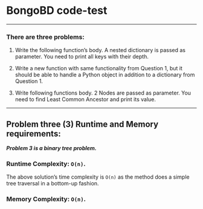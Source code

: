 # BongoBD code-test
___
### There are three problems:

1. Write the following function’s body. A nested dictionary is passed as parameter. You need to
print all keys with their depth.

2. Write a new function with same functionality from Question 1, but it should be able to handle
a Python object in addition to a dictionary from Question 1.

3. Write following functions body. 2 Nodes are passed as parameter. You need to find Least
Common Ancestor and print its value.
   
---

## Problem three (3) Runtime and Memory requirements:
**_Problem 3 is a binary tree problem._**

### Runtime Complexity: ```O(n)```.
The above solution’s time complexity is ```O(n)``` as the method does a simple tree traversal in a bottom-up fashion. 

### Memory Complexity: ```O(n)```.